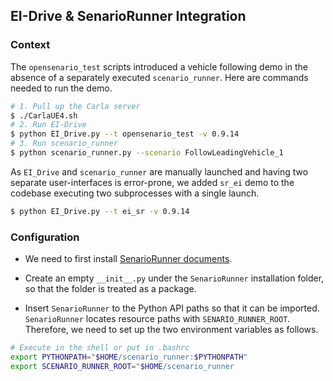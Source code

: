 ## EI-Drive & SenarioRunner Integration

### Context

The `opensenario_test` scripts introduced a vehicle following demo in the absence of a separately executed `scenario_runner`. Here are commands needed to run the demo.

```bash
# 1. Pull up the Carla server
$ ./CarlaUE4.sh
# 2. Run EI-Drive
$ python EI_Drive.py --t opensenario_test -v 0.9.14
# 3. Run scenario_runner
$ python scenario_runner.py --scenario FollowLeadingVehicle_1
```

As `EI_Drive` and `scenario_runner` are manually launched and having two separate user-interfaces is error-prone, we added `sr_ei` demo to the codebase executing two subprocesses with a single launch.

```bash
$ python EI_Drive.py --t ei_sr -v 0.9.14
```

### Configuration

- We need to first install [SenarioRunner documents](https://carla-scenariorunner.readthedocs.io/en/latest/).

- Create an empty `__init__.py` under the `SenarioRunner` installation folder, so that the folder is treated as a package.

- Insert `SenarioRunner` to the Python API paths so that it can be imported. `SenarioRunner` locates resource paths with `SENARIO_RUNNER_ROOT`. Therefore, we need to set up the two environment variables as follows.

```bash
# Execute in the shell or put in .bashrc
export PYTHONPATH="$HOME/scenario_runner:$PYTHONPATH"
export SCENARIO_RUNNER_ROOT="$HOME/scenario_runner
```
